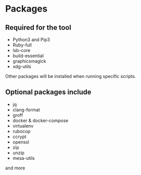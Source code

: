 # Packages

## Required for the tool

- Python3 and Pip3
- Ruby-full
- lsb-core
- build-essential
- graphicsmagick
- xdg-utils

Other packages will be installed when running specific scripts.

## Optional packages include

- jq
- clang-format
- groff
- docker & docker-compose
- virtualenv
- rubocop
- ccrypt
- openssl
- zip
- unzip
- mesa-utils

and more
